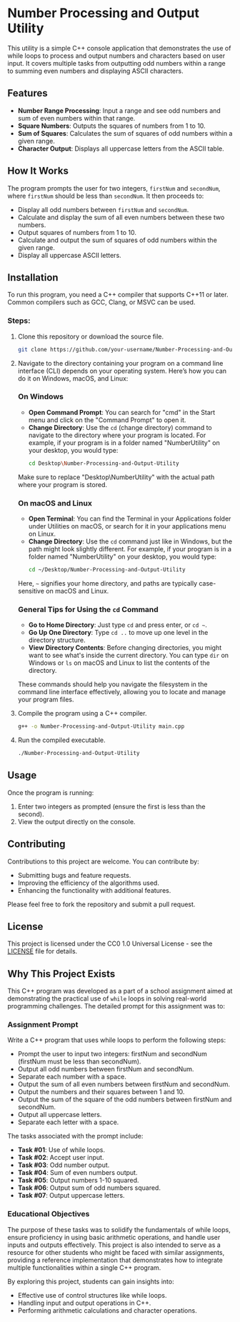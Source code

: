 # Number Processing and Output Utility

This utility is a simple C++ console application that demonstrates the use of while loops to process and output numbers and characters based on user input. It covers multiple tasks from outputting odd numbers within a range to summing even numbers and displaying ASCII characters.

## Features
- **Number Range Processing**: Input a range and see odd numbers and sum of even numbers within that range.
- **Square Numbers**: Outputs the squares of numbers from 1 to 10.
- **Sum of Squares**: Calculates the sum of squares of odd numbers within a given range.
- **Character Output**: Displays all uppercase letters from the ASCII table.

## How It Works
The program prompts the user for two integers, `firstNum` and `secondNum`, where `firstNum` should be less than `secondNum`. It then proceeds to:
- Display all odd numbers between `firstNum` and `secondNum`.
- Calculate and display the sum of all even numbers between these two numbers.
- Output squares of numbers from 1 to 10.
- Calculate and output the sum of squares of odd numbers within the given range.
- Display all uppercase ASCII letters.

## Installation
To run this program, you need a C++ compiler that supports C++11 or later. Common compilers such as GCC, Clang, or MSVC can be used.

### Steps:
1. Clone this repository or download the source file.
   ```bash
   git clone https://github.com/your-username/Number-Processing-and-Output-Utility.git
   ```
2. Navigate to the directory containing your program on a command line interface (CLI) depends on your operating system. Here’s how you can do it on Windows, macOS, and Linux:
   ### On Windows
   - **Open Command Prompt**: You can search for "cmd" in the Start menu and click on the "Command Prompt" to open it.
   - **Change Directory**: Use the `cd` (change directory) command to navigate to the directory where your program is located. For example, if your program is in a folder named "NumberUtility" on your desktop, you would type:
      ```bash
      cd Desktop\Number-Processing-and-Output-Utility
      ```
   Make sure to replace "Desktop\NumberUtility" with the actual path where your program is stored.

   ### On macOS and Linux
   - **Open Terminal**: You can find the Terminal in your Applications folder under Utilities on macOS, or search for it in your applications menu on Linux.
   - **Change Directory**: Use the `cd` command just like in Windows, but the path might look slightly different. For example, if your program is in a folder named "NumberUtility" on your desktop, you would type:
      ```bash
      cd ~/Desktop/Number-Processing-and-Output-Utility
      ```
   Here, `~` signifies your home directory, and paths are typically case-sensitive on macOS and Linux.

   ### General Tips for Using the `cd` Command
   - **Go to Home Directory**: Just type `cd` and press enter, or `cd ~`.
   - **Go Up One Directory**: Type `cd ..` to move up one level in the directory structure.
   - **View Directory Contents**: Before changing directories, you might want to see what's inside the current directory. You can type `dir` on Windows or `ls` on macOS and Linux to list the contents of the directory.
   
   These commands should help you navigate the filesystem in the command line interface effectively, allowing you to locate and manage your program files.
   
3. Compile the program using a C++ compiler.
   ```bash
   g++ -o Number-Processing-and-Output-Utility main.cpp
   ```
4. Run the compiled executable.
   ```bash
   ./Number-Processing-and-Output-Utility
   ```

## Usage
Once the program is running:
1. Enter two integers as prompted (ensure the first is less than the second).
2. View the output directly on the console.

## Contributing
Contributions to this project are welcome. You can contribute by:
- Submitting bugs and feature requests.
- Improving the efficiency of the algorithms used.
- Enhancing the functionality with additional features.

Please feel free to fork the repository and submit a pull request.

## License
This project is licensed under the CC0 1.0 Universal License - see the [LICENSE](LICENSE) file for details.

## Why This Project Exists
This C++ program was developed as a part of a school assignment aimed at demonstrating the practical use of `while` loops in solving real-world programming challenges. The detailed prompt for this assignment was to:

### Assignment Prompt
Write a C++ program that uses while loops to perform the following steps:
- Prompt the user to input two integers: firstNum and secondNum (firstNum must be less than secondNum).
- Output all odd numbers between firstNum and secondNum.
- Separate each number with a space.
- Output the sum of all even numbers between firstNum and secondNum.
- Output the numbers and their squares between 1 and 10.
- Output the sum of the square of the odd numbers between firstNum and secondNum.
- Output all uppercase letters.
- Separate each letter with a space.

The tasks associated with the prompt include:
- **Task #01**: Use of while loops.
- **Task #02**: Accept user input.
- **Task #03**: Odd number output.
- **Task #04**: Sum of even numbers output.
- **Task #05**: Output numbers 1-10 squared.
- **Task #06**: Output sum of odd numbers squared.
- **Task #07**: Output uppercase letters.

### Educational Objectives
The purpose of these tasks was to solidify the fundamentals of while loops, ensure proficiency in using basic arithmetic operations, and handle user inputs and outputs effectively. This project is also intended to serve as a resource for other students who might be faced with similar assignments, providing a reference implementation that demonstrates how to integrate multiple functionalities within a single C++ program.

By exploring this project, students can gain insights into:
- Effective use of control structures like while loops.
- Handling input and output operations in C++.
- Performing arithmetic calculations and character operations.
